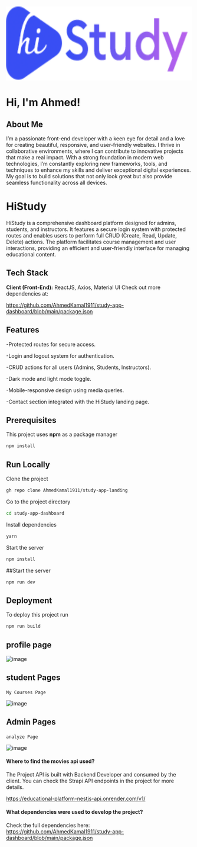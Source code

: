 <p align="center">
    <img  src="https://github.com/AhmedKamal1911/study-app-landing/blob/main/src/assets/images/logo.png" height="200"/>
</p>



# Hi, I'm Ahmed! 


##  About Me

I’m a passionate front-end developer with a keen eye for detail and a love for creating beautiful, responsive, and user-friendly websites. I thrive in collaborative environments, where I can contribute to innovative projects that make a real impact. With a strong foundation in modern web technologies, I’m constantly exploring new frameworks, tools, and techniques to enhance my skills and deliver exceptional digital experiences. My goal is to build solutions that not only look great but also provide seamless functionality across all devices.


# HiStudy

HiStudy is a comprehensive dashboard platform designed for admins, students, and instructors. It features a secure login system with protected routes and enables users to perform full CRUD (Create, Read, Update, Delete) actions. The platform facilitates course management and user interactions, providing an efficient and user-friendly interface for managing educational content.


## Tech Stack

**Client (Front-End):** ReactJS, Axios, Material UI 
Check out more dependencies at: 

https://github.com/AhmedKamal1911/study-app-dashboard/blob/main/package.json


## Features

-Protected routes for secure access.

-Login and logout system for authentication.

-CRUD actions for all users (Admins, Students, Instructors).

-Dark mode and light mode toggle.

-Mobile-responsive design using media queries.

-Contact section integrated with the HiStudy landing page.


## Prerequisites
This project uses **npm** as a package manager

```bash
npm install

```
## Run Locally

Clone the project

```bash
gh repo clone AhmedKamal1911/study-app-landing
```

Go to the project directory

```bash
cd study-app-dashboard
```

Install dependencies

```bash
yarn
```

Start the server

```bash
npm install

```
##Start the server

```bash
npm run dev

```


## Deployment

To deploy this project run

```bash
npm run build

```
## profile page

![image](https://github.com/user-attachments/assets/a617f0f6-ffa6-455d-84a6-1b378f0d369f)


## student Pages

`My Courses Page`

![image](https://github.com/user-attachments/assets/f287e190-f28e-4449-a26d-73e53aad0e29)


## Admin Pages

`analyze Page`

![image](https://github.com/user-attachments/assets/0da683d4-f0ec-4150-af2d-683cc7bca046)



#### Where to find the movies api used?

The Project API is built with Backend Developer and consumed by the client. You can check the Strapi API endpoints in the project for more details.

https://educational-platform-nestjs-api.onrender.com/v1/

#### What dependencies were used to develop the project?

Check the full dependencies here: 
https://github.com/AhmedKamal1911/study-app-dashboard/blob/main/package.json


